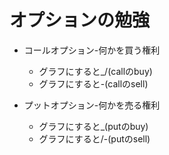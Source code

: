 # オプションの勉強

- コールオプション-何かを買う権利
  - グラフにすると_/(callのbuy)
  - グラフにすると-\(callのsell)

- プットオプション-何かを売る権利
  - グラフにすると\_(putのbuy)
  - グラフにすると/-(putのsell)
